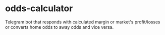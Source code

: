 # odds-calculator

Telegram bot that responds with calculated margin or market's profit/losses or converts home odds to away odds and vice versa.